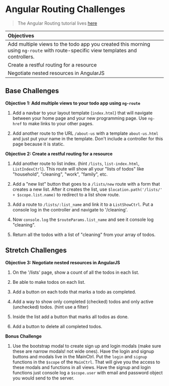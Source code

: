 # Angular Routing Challenges

> The Angular Routing tutorial lives [here](http://ajbraus.gitbooks.io/wdi-homework/content/angular-routing.html)

| Objectives |
| :--- |
| Add multiple views to the todo app you created this morning using `ng-route` with route-specific view templates and controllers. |
| Create a restful routing for a resource |
| Negotiate nested resources in AngularJS |

## Base Challenges

**Objective 1: Add multiple views to your todo app using `ng-route`**

1. Add a navbar to your layout template (`index.html`) that will navigate between your home page and your new programming page. Use `ng-href` to make links to your other pages.

1. Add another route to the URL `/about-us` with a template `about-us.html` and just put your name in the template. Don't include a controller for this page because it is static.

**Objective 2: Create a restful routing for a resource**

1. Add another route to list index. (hint `/lists`, `list-index.html`, `ListIndexCtrl`). This route will show all your "lists of todos" like "household", "cleaning", "work", "family", etc.

1. Add a "new list" button that goes to a `/lists/new` route with a form that creates a new list. After it creates the list, use `$location.path('/lists/' + $scope.list.name)` to redirect to a list show route.

1. Add a route to `/lists/:list_name` and link it to a `ListShowCtrl`. Put a console log in the controller and navigate to '/cleaning'.

1. Now `console.log` the `$routeParams.list_name` and see it console log "cleaning".

1. Return all the todos with a list of "cleaning" from your array of todos.

## Stretch Challenges

**Objective 3: Negotiate nested resources in AngularJS**

1. On the '/lists' page, show a count of all the todos in each list.

1. Be able to make todos on each list.

1. Add a button on each todo that marks a todo as completed.

1. Add a way to show only completed (checked) todos and only active (unchecked) todos. (hint use a filter)

1. Inside the list add a button that marks all todos as done.

1. Add a button to delete all completed todos.

**Bonus Challenge** 

1. Use the bootstrap modal to create sign up and login modals (make sure these are narrow modals! not wide ones). Have the login and signup buttons and modals live in the MainCtrl. Put the `login` and `signup` functions in the `$scope` of the `MainCtrl`. That will give you the access to these modals and functions in all views. Have the signup and login functions just console log a `$scope.user` with email and password object you would send to the server.
